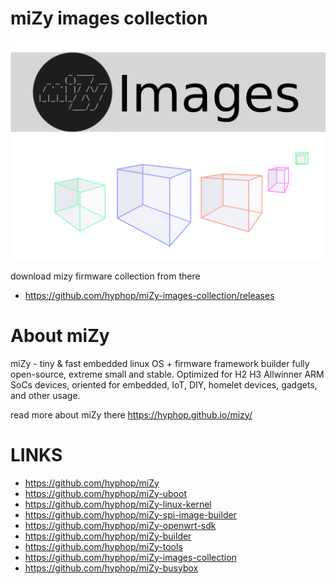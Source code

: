# miZy images collection

![miZy - images](pics/mizy_images.gif)

download mizy firmware collection from there

+ https://github.com/hyphop/miZy-images-collection/releases

# About miZy

miZy - tiny & fast embedded linux OS + firmware framework builder fully open-source, extreme small and stable. Optimized for H2 H3 Allwinner ARM SoCs devices, oriented for embedded, IoT, DIY, homelet devices, gadgets, and other usage.

read more about miZy there https://hyphop.github.io/mizy/

# LINKS

+ https://github.com/hyphop/miZy
+ https://github.com/hyphop/miZy-uboot
+ https://github.com/hyphop/miZy-linux-kernel
+ https://github.com/hyphop/miZy-spi-image-builder
+ https://github.com/hyphop/miZy-openwrt-sdk
+ https://github.com/hyphop/miZy-builder
+ https://github.com/hyphop/miZy-tools
+ https://github.com/hyphop/miZy-images-collection
+ https://github.com/hyphop/miZy-busybox
